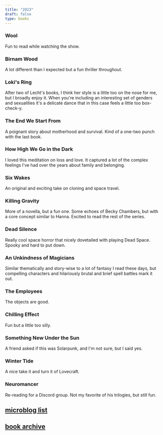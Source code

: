 ```yaml
--- 
title: "2023" 
draft: false 
type: books 
---
```


### Wool

Fun to read while watching the show.

### Birnam Wood

A lot different than I expected but a fun thriller throughout.

### Loki's Ring

After two of Lecht's books, I think her style is a little too on the nose for me, but I broadly enjoy it. When you're including an interesting set of genders and sexualities it's a delicate dance that in this case feels a little too box-check-y. 

### The End We Start From ###

A poignant story about motherhood and survival. Kind of a one-two punch with the last book.

### How High We Go in the Dark ###

I loved this meditation on loss and love. It captured a lot of the complex feelings I’ve had over the years about family and belonging.

### Six Wakes ###

An original and exciting take on cloning and space travel.

### Killing Gravity ###

More of a novella, but a fun one. Some echoes of Becky Chambers, but with a core concept similar to Hanna. Excited to read the rest of the series.

### Dead Silence ###

Really cool space horror that nicely dovetailed with playing Dead Space. Spooky and hard to put down.

### An Unkindness of Magicians

Similar thematically and story-wise to a lot of fantasy I read these days, but compelling characters and hilariously brutal and brief spell battles mark it out.

### The Employees

The objects are good.

### Chilling Effect

Fun but a little too silly.

### ‌Something New Under the Sun

A friend asked if this was Solarpunk, and I'm not sure, but I said yes.

### Winter Tide

A nice take it and turn it of Lovecraft.

### Neuromancer

Re-reading for a Discord group. Not my favorite of his trilogies, but still fun.

## [microblog list](https://micro.brookshelley.com/2023/01/01/bookgoals.html)
## [book archive](/bookarchive)